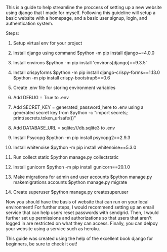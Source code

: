 This is a guide to help streamline the proccess of setting up a new website using django that I made for myself.
Following this guideline will setup a basic website with a homepage, and a basic user signup, login, and authentication system.

Steps:
1. Setup virtual env for your project
2. Install django using command $python -m pip install django~=4.0.0
3. Install environs $python -m pip install 'environs[django]==9.3.5'
 
4. Install crispyforms $python -m pip install django-crispy-forms==1.13.0
                       $python -m pip install crispy-bootstrap5==0.6
5. Create .env file for storing environment variables 
6. Add DEBUG = True to .env
7. Add SECRET_KEY = generated_password_here to .env using a generated secret key from $python -c "import secrets; print(secrets.token_urlsafe())"
8. Add DATABASE_URL = sqlite:///db.sqlite3   to .env
9. Install Psycopg $python -m pip install psycopg2==2.9.3
10. Install whitenoise $python -m pip install whitenoise==5.3.0
11. Run collect static $python manage.py collectstatic 
12. Install gunicorn $python -m pip install gunicorn==20.1.0
13. Make migrations for admin and user accounts $python manage.py makemigrations accounts
                                                   $python manage.py migrate
14. Create superuser $python manage.py createsuperuser

Now you should have the basis of website that can run on your local environment! 
For further steps, I would recommend setting up an email service that can help users reset passwords with sendgrid.
Then, I would further set up permissions and authorizations so that users that aren't logged in are restricted on what they can access.
Finally, you can delpoy your website using a service such as heroku. 

This guide was created using the help of the excellent book django for beginners, be sure to check it out! 
